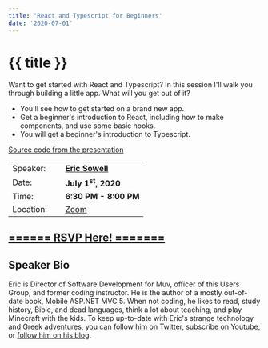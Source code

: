 ```yaml
---
title: 'React and Typescript for Beginners'
date: '2020-07-01'
---
```

# {{ title }}

Want to get started with React and Typescript? In this session I'll walk you through building a little app. What will you get out of it?

<ul>
<li>You'll see how to get started on a brand new app.</li>
<li>Get a beginner's introduction to React, including how to make components, and use some basic hooks.</li>
<li>You will get a beginner's introduction to Typescript.</li>
</ul>

<p><a href="https://github.com/Mallioch/Presentations/tree/master/2020_7_1__nddg__react_typescript">Source code from the presentation</a></p>

<table border="0">
    <tbody>
        <tr>
            <td>Speaker:</td>
            <td>&nbsp;</td>
            <td><b><a title="Eric Sowell" target="_blank" rel="noopener noreferrer" href="http://www.ericsowell.com/">Eric Sowell</a></b></td>
        </tr>
        <tr>
            <td>Date:</td>
            <td>&nbsp;</td>
            <td><b>July 1<sup>st</sup>, 2020</b></td>
        </tr>
        <tr>
            <td valign="top">Time:</td>
            <td>&nbsp;</td>
            <td><b>6:30 PM - 8:00 PM</b></td>
        </tr>
        <tr>
            <td valign="top">Location:</td>
            <td>&nbsp;</td>
            <td><a title="Location" rel="noopener noreferrer" target="_blank" href="https://match.zoom.us/j/91505773262?pwd=dDZDVWxoVzhwOE51eGU0K0VRZCtyQT09">Zoom</a></td>
        </tr>
    </tbody>
</table>
<h2><a target="_blank" rel="noopener noreferrer" href="https://www.eventbrite.com/e/react-and-typescript-for-beginners-tickets-111656926874">====== RSVP Here! =======</a></h2>
<h2>Speaker Bio</h2>
<p>Eric is Director of Software Development for Muv, officer of this Users Group, and former coding instructor. He is the author of a mostly out-of-date book, Mobile ASP.NET MVC 5. When not coding, he likes to read, study history, Bible, and dead languages, think a lot about teaching, and play Minecraft with the kids. To keep up-to-date with Eric's strange technology and Greek adventures, you can <a href="https://twitter.com/Mallioch">follow him on Twitter</a>, <a href="https://www.youtube.com/channel/UCCHcJejvdlXxLlG0encr53Q">subscribe on Youtube</a>, or <a href="http://ericsowell.com/blog">follow him on his blog</a>.</p>
